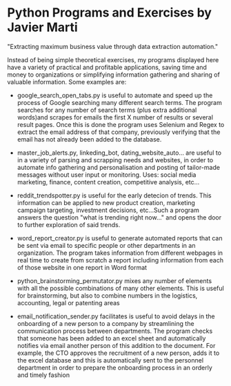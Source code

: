 # Python Programs and Exercises by Javier Marti
"Extracting maximum business value through data extraction automation."

Instead of being simple theoretical exercises, my programs displayed here have a variety of practical and profitable applications, saving time and money to organizations or simplifying information gathering and sharing of valuable information. 
Some examples are:

- google_search_open_tabs.py is useful to automate and speed up the process of Google searching many different search terms. The program searches for any number of search terms (plus extra additional words)and scrapes for emails the
first X number of results or several result pages. Once this is done the program uses Selenium and Regex to extract the email address of that company, previously verifying that the email has not already been added to the database. 

- master_job_alerts.py, linkeding_bot, dating_website_auto... are useful to in a variety of parsing and scrapping needs and websites, in order to automate info gathering and personalisation and posting of tailor-made messages without user input or monitoring. Uses: social media marketing, finance, content creation, competitive analysis, etc...

- reddit_trendspotter.py is useful for the early detecion of trends. This information can be applied to new product creation, marketing campaign targeting, investment decisions, etc...Such a program answers the question "what is trending right now..." and opens the door to further exploration of said trends.

- word_report_creator.py is useful to generate automated reports that can be sent via email to specific people or other departments in an organization. The program takes information from different webpages in real time to create from scratch a report including  information from each of those website in one report in Word format

- python_brainstorming_permutator.py mixes any number of elements with all the possible combinations of many other elements. This is useful for brainstorming, but also to combine numbers in the logistics, accounting, legal or patenting areas

- email_notification_sender.py facilitates is useful to avoid delays in the onboarding of a new person to a company by streamlining the communication process between departments. The program checks that someone has been added to an excel sheet and automatically notifies via email another person of this addition to the document. For example, the CTO approves the recruitment of a new person, adds it to the excel database and this is automatically sent to the personnel department in order to prepare the onboarding process in an orderly and timely fashion
